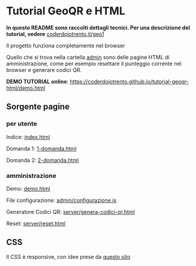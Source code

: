 

# Tutorial GeoQR e HTML

**In questo README sono raccolti dettagli tecnici. Per una descrizione del tutorial, vedere** [coderdojotrento.it/geo1](https://www.coderdojotrento.it/geo1)


Il progetto funziona completamente nel browser

Quello che si trova nella cartella [admin](admin) sono  delle pagine HTML di amministrazione, come per esempio resettare il punteggio corrente nel browser e generare codici QR.

**DEMO TUTORIAL online**: https://coderdojotrento.github.io/tutorial-geoqr-html/demo.html


## Sorgente pagine


### per utente 

Indice: [index.html](index.html)

Domanda 1: [1-domanda.html](1-domanda.html)

Domanda 2: [2-domanda.html](2-domanda.html)


### amministrazione

Demo: [demo.html](demo.html)

File configurazione: [admin/configurazione.js](admin/configurazione.js)

Generatore Codici QR: [server/genera-codici-qr.html](server/genera-codici-qr.html)

Reset: [server/reset.html](server/reset.html)


## CSS

Il CSS è responsive, con idee prese da [questo sito](https://internetingishard.com/html-and-css/responsive-design/)
